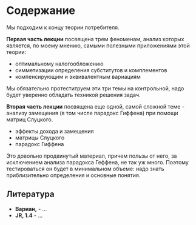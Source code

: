 # Содержание

Мы подходим к концу теории потребителя.

**Первая часть лекции** посвящена трем феноменам, анализ которых является, по моему мнению, самыми полезными приложениями этой теории:

- оптимальному налогообложению
- симметизации определения субститутов и комплементов
- компенсирующим и эквивалентным вариациям

Мы обязательно протеститруем эти три темы на контрольной, надо будет уверенно обладать техникой решения задач.

**Вторая часть лекции** посвящена еще одной, самой сложной теме - анализу замещения (в том числе парадокс Гиффена) при помощи матриц Слуцкого. 

- эффекты дохода и замещения
- матрицы Слуцкого
- парадокс Гиффена

Это довольно продвинутый материал, причем пользы от него, за исключением анализа парадокса Геффена, не так уж много. Поэтому тестироваться он будет в минимальном объеме: надо знать приблизительно определения и основные понятия.

## Литература

- **Вариан,** - ...
- **JR, 1.4** - ...
